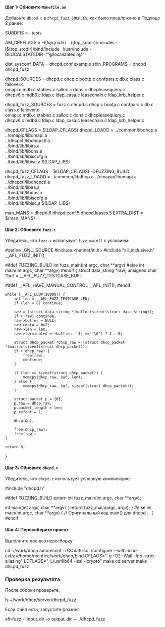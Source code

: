 
#### Шаг 1: Обновите `Makefile.am`
Добавьте `dhcpd.c` в `dhcpd_fuzz_SOURCES`, как было предложено в Подходе 2 ранее:



SUBDIRS = . tests

AM_CPPFLAGS = -I$(top_srcdir) -I$(top_srcdir)/includes -I$(top_srcdir)/bind/include -I/usr/include -DLOCALSTATEDIR='"@localstatedir@"'

dist_sysconf_DATA = dhcpd.conf.example
sbin_PROGRAMS = dhcpd dhcpd_fuzz

dhcpd_SOURCES = dhcpd.c dhcp.c bootp.c confpars.c db.c class.c failover.c \
                omapi.c mdb.c stables.c salloc.c ddns.c dhcpleasequery.c \
                dhcpv6.c mdb6.c ldap.c ldap_casa.c leasechain.c ldap_krb_helper.c

dhcpd_fuzz_SOURCES = fuzz.c dhcpd.c dhcp.c bootp.c confpars.c db.c class.c failover.c \
                     omapi.c mdb.c stables.c salloc.c ddns.c dhcpleasequery.c \
                     dhcpv6.c mdb6.c ldap.c ldap_casa.c leasechain.c ldap_krb_helper.c

dhcpd_CFLAGS = $(LDAP_CFLAGS)
dhcpd_LDADD = ../common/libdhcp.a ../omapip/libomapi.a \
              ../dhcpctl/libdhcpctl.a \
              ../bind/lib/libirs.a \
              ../bind/lib/libdns.a \
              ../bind/lib/libisccfg.a \
              ../bind/lib/libisc.a $(LDAP_LIBS)

dhcpd_fuzz_CFLAGS = $(LDAP_CFLAGS) -DFUZZING_BUILD
dhcpd_fuzz_LDADD = ../common/libdhcp.a ../omapip/libomapi.a \
                   ../dhcpctl/libdhcpctl.a \
                   ../bind/lib/libirs.a \
                   ../bind/lib/libdns.a \
                   ../bind/lib/libisccfg.a \
                   ../bind/lib/libisc.a $(LDAP_LIBS)

man_MANS = dhcpd.8 dhcpd.conf.5 dhcpd.leases.5
EXTRA_DIST = $(man_MANS)


#### Шаг 2: Обновите `fuzz.c`
Убедитесь, что `fuzz.c` использует `fuzz_main()` с условием:

#define _GNU_SOURCE
#include <netinet/in.h>
#include "all_inclusive.h"
__AFL_FUZZ_INIT();

#ifdef FUZZING_BUILD
int fuzz_main(int argc, char **argv)
#else
int main(int argc, char **argv)
#endif
{
    struct data_string *raw;
    unsigned char *buf = __AFL_FUZZ_TESTCASE_BUF;

#ifdef __AFL_HAVE_MANUAL_CONTROL
    __AFL_INIT();
#endif

    while (__AFL_LOOP(10000)) {
        int len = __AFL_FUZZ_TESTCASE_LEN;
        if (len < 8) continue;

        raw = (struct data_string *)malloc(sizeof(struct data_string));
        if (!raw) continue;
        raw->buffer = NULL;
        raw->data = buf;
        raw->len = len;
        raw->terminated = (buf[len - 1] == '\0') ? 1 : 0;

        struct dhcp_packet *dhcp_raw = (struct dhcp_packet *)malloc(sizeof(struct dhcp_packet));
        if (!dhcp_raw) {
            free(raw);
            continue;
        }

        if (len <= sizeof(struct dhcp_packet)) {
            memcpy(dhcp_raw, buf, len);
        } else {
            memcpy(dhcp_raw, buf, sizeof(struct dhcp_packet));
        }

        struct packet p = {0};
        p.raw = dhcp_raw;
        p.packet_length = len;
        p.refcnt = 1;

        dhcp(&p);

        free(dhcp_raw);
        free(raw);
    }

    return 0;
}


#### Шаг 3: Обновите `dhcpd.c`
Убедитесь, что `dhcpd.c` использует условную компиляцию:

#include "dhcpd.h"

#ifdef FUZZING_BUILD
extern int fuzz_main(int argc, char **argv);

int main(int argc, char **argv) {
    return fuzz_main(argc, argv);
}
#else
int main(int argc, char **argv) {
    // Оригинальный код main() для dhcpd
    ...
}
#endif


#### Шаг 4: Пересоберите проект
Выполните полную пересборку:

cd ~/work/dhcp
autoreconf -i
CC=afl-cc ./configure --with-bind-extra=/home/menfice/work/dhcp/bind CFLAGS="-g -O2 -Wall -fno-strict-aliasing" LDFLAGS="-L/usr/lib64 -lssl -lcrypto"
make
cd server
make dhcpd_fuzz


### Проверка результата
После сборки проверьте:

ls ~/work/dhcp/server/dhcpd_fuzz

Если файл есть, запустите фаззинг:

afl-fuzz -i input_dir -o output_dir -- ./dhcpd_fuzz



